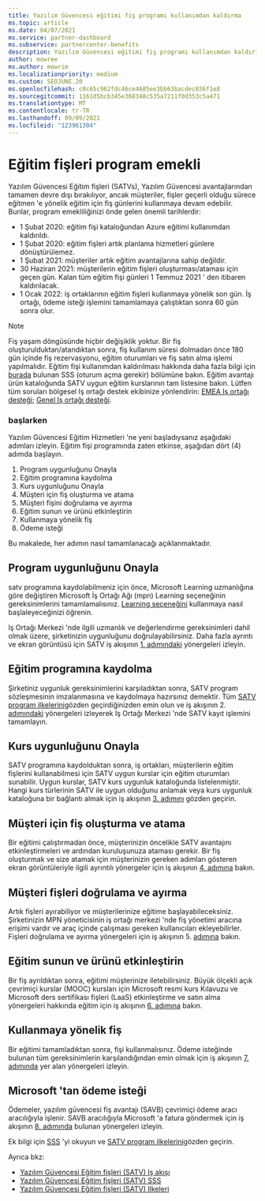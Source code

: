 ```yaml
---
title: Yazılım Güvencesi eğitimi fiş programı kullanımdan kaldırma
ms.topic: article
ms.date: 04/07/2021
ms.service: partner-dashboard
ms.subservice: partnercenter-benefits
description: Yazılım Güvencesi eğitimi fiş programı kullanımdan kaldırılıyor.
author: mowree
ms.author: mowrim
ms.localizationpriority: medium
ms.custom: SEOJUNE.20
ms.openlocfilehash: c0c65c962fdc46ce4685ee3bb63bacdec036f1e8
ms.sourcegitcommit: 1161d5bcb345e368348c535a7211f0d353c5a471
ms.translationtype: MT
ms.contentlocale: tr-TR
ms.lasthandoff: 09/09/2021
ms.locfileid: "123961304"
---
```

# <a name="training-vouchers-program-retirement"></a>Eğitim fişleri program emekli

Yazılım Güvencesi Eğitim fişleri (SATVs), Yazılım Güvencesi avantajlarından tamamen devre dışı bırakılıyor, ancak müşteriler, fişler geçerli olduğu sürece eğitmen 'e yönelik eğitim için fiş günlerini kullanmaya devam edebilir. Bunlar, program emekliliğinizi önde gelen önemli tarihlerdir: 

- 1 Şubat 2020: eğitim fişi kataloğundan Azure eğitimi kullanımdan kaldırıldı.
- 1 Şubat 2020: eğitim fişleri artık planlama hizmetleri günlere dönüştürülemez.  
- 1 Şubat 2021: müşteriler artık eğitim avantajlarına sahip değildir. 
- 30 Haziran 2021: müşterilerin eğitim fişleri oluşturması/ataması için geçen gün. Kalan tüm eğitim fişi günleri 1 Temmuz 2021 ' den itibaren kaldırılacak.
- 1 Ocak 2022: iş ortaklarının eğitim fişleri kullanmaya yönelik son gün. İş ortağı, ödeme isteği işlemini tamamlamaya çalıştıktan sonra 60 gün sonra olur.  

>[!NOTE]
>Fiş yaşam döngüsünde hiçbir değişiklik yoktur. Bir fiş oluşturulduktan/atandıktan sonra, fiş kullanım süresi dolmadan önce 180 gün içinde fiş rezervasyonu, eğitim oturumları ve fiş satın alma işlemi yapılmalıdır.  Eğitim fişi kullanımdan kaldırılması hakkında daha fazla bilgi için [burada](https://partner.microsoft.com/resources/collection/software-assurance-benefit-changes#/) bulunan SSS (oturum açma gerekir) bölümüne bakın.  Eğitim avantajı ürün kataloğunda SATV uygun eğitim kurslarının tam listesine bakın. Lütfen tüm soruları bölgesel Iş ortağı destek ekibinize yönlendirin: [EMEA Iş ortağı desteği](mailto:savoucher@msdirectservices.com); [Genel Iş ortağı desteği](https://partner.microsoft.com/dashboard/support/servicerequests).



### <a name="get-started"></a>başlarken

Yazılım Güvencesi Eğitim Hizmetleri 'ne yeni başladıysanız aşağıdaki adımları izleyin. Eğitim fişi programında zaten etkinse, aşağıdan dört (4) adımda başlayın. 

1. Program uygunluğunu Onayla
2. Eğitim programına kaydolma
3. Kurs uygunluğunu Onayla
4. Müşteri için fiş oluşturma ve atama
5. Müşteri fişini doğrulama ve ayırma
6. Eğitim sunun ve ürünü etkinleştirin
7. Kullanmaya yönelik fiş
8. Ödeme isteği

Bu makalede, her adımın nasıl tamamlanacağı açıklanmaktadır.

## <a name="confirm-program-eligibility"></a>Program uygunluğunu Onayla

satv programına kaydolabilmeniz için önce, Microsoft Learning uzmanlığına göre değiştiren Microsoft İş Ortağı Ağı (mpn) Learning seçeneğinin gereksinimlerini tamamlamalısınız. [Learning seçeneğini](https://partner.microsoft.com/membership/learning-partners) kullanmaya nasıl başlaleyeceğinizi öğrenin.

Iş Ortağı Merkezi 'nde ilgili uzmanlık ve değerlendirme gereksinimleri dahil olmak üzere, şirketinizin uygunluğunu doğrulayabilirsiniz. Daha fazla ayrıntı ve ekran görüntüsü için SATV iş akışının [1. adımındaki](https://query.prod.cms.rt.microsoft.com/cms/api/am/binary/RE4s3bB) yönergeleri izleyin.

## <a name="enroll-in-the-training-program"></a>Eğitim programına kaydolma

Şirketiniz uygunluk gereksinimlerini karşıladıktan sonra, SATV program sözleşmesinin imzalanmasına ve kaydolmaya hazırsınız demektir. Tüm [SATV program ilkelerini](https://query.prod.cms.rt.microsoft.com/cms/api/am/binary/RE3koEP)gözden geçirdiğinizden emin olun ve iş akışının 2. [adımındaki](https://query.prod.cms.rt.microsoft.com/cms/api/am/binary/RE4s3bB) yönergeleri izleyerek Iş Ortağı Merkezi 'nde SATV kayıt işlemini tamamlayın.


## <a name="confirm-course-eligibility"></a>Kurs uygunluğunu Onayla
SATV programına kaydolduktan sonra, iş ortakları, müşterilerin eğitim fişlerini kullanabilmesi için SATV uygun kurslar için eğitim oturumları sunabilir. Uygun kurslar, SATV kurs uygunluk kataloğunda listelenmiştir. Hangi kurs türlerinin SATV ile uygun olduğunu anlamak veya kurs uygunluk kataloğuna bir bağlantı almak için iş akışının [3. adımını](https://query.prod.cms.rt.microsoft.com/cms/api/am/binary/RE4s3bB) gözden geçirin.

## <a name="have-customer-create-and-assign-voucher"></a>Müşteri için fiş oluşturma ve atama

Bir eğitimi çalıştırmadan önce, müşterinizin öncelikle SATV avantajını etkinleştirmeleri ve ardından kuruluşunuza ataması gerekir. Bir fiş oluşturmak ve size atamak için müşterinizin gereken adımları gösteren ekran görüntüleriyle ilgili ayrıntılı yönergeler için iş akışının [4. adımına](https://query.prod.cms.rt.microsoft.com/cms/api/am/binary/RE4s3bB) bakın.

## <a name="validate-and-reserve-customer-vouchers"></a>Müşteri fişleri doğrulama ve ayırma

Artık fişleri ayırabiliyor ve müşterilerinize eğitime başlayabileceksiniz. Şirketinizin MPN yöneticisinin iş ortağı merkezi 'nde fiş yönetimi aracına erişimi vardır ve araç içinde çalışması gereken kullanıcıları ekleyebilirler. Fişleri doğrulama ve ayırma yönergeleri için iş akışının 5. [adımına](https://query.prod.cms.rt.microsoft.com/cms/api/am/binary/RE4s3bB) bakın.

## <a name="deliver-training-and-activate-product"></a>Eğitim sunun ve ürünü etkinleştirin

Bir fiş ayrıldıktan sonra, eğitimi müşterinize iletebilirsiniz. Büyük ölçekli açık çevrimiçi kurslar (MOOC) kursları için Microsoft resmi kurs Kılavuzu ve Microsoft ders sertifikası fişleri (LaaS) etkinleştirme ve satın alma yönergeleri hakkında eğitim için iş akışının [6. adımına](https://query.prod.cms.rt.microsoft.com/cms/api/am/binary/RE4s3bB) bakın.

## <a name="redeem-voucher"></a>Kullanmaya yönelik fiş

Bir eğitimi tamamladıktan sonra, fişi kullanmalısınız. Ödeme isteğinde bulunan tüm gereksinimlerin karşılandığından emin olmak için iş akışının [7. adımında](https://query.prod.cms.rt.microsoft.com/cms/api/am/binary/RE4s3bB) yer alan yönergeleri izleyin. 


## <a name="request-payment-from-microsoft"></a>Microsoft 'tan ödeme isteği

Ödemeler, yazılım güvencesi fiş avantajı (SAVB) çevrimiçi ödeme aracı aracılığıyla işlenir. SAVB aracılığıyla Microsoft 'a fatura göndermek için iş akışının [8. adımında](https://query.prod.cms.rt.microsoft.com/cms/api/am/binary/RE4s3bB) bulunan yönergeleri izleyin. 

Ek bilgi için [SSS](https://query.prod.cms.rt.microsoft.com/cms/api/am/binary/RE3kz5o) 'yi okuyun ve [SATV program ilkelerini](https://query.prod.cms.rt.microsoft.com/cms/api/am/binary/RE3koEP)gözden geçirin.

Ayrıca bkz:

- [Yazılım Güvencesi Eğitim fişleri (SATV) Iş akışı](https://query.prod.cms.rt.microsoft.com/cms/api/am/binary/RE4s3bB)
- [Yazılım Güvencesi Eğitim fişleri (SATV) SSS](https://query.prod.cms.rt.microsoft.com/cms/api/am/binary/RE3kz5o)
- [Yazılım Güvencesi Eğitim fişleri (SATV) Ilkeleri](https://query.prod.cms.rt.microsoft.com/cms/api/am/binary/RE3koEP)
